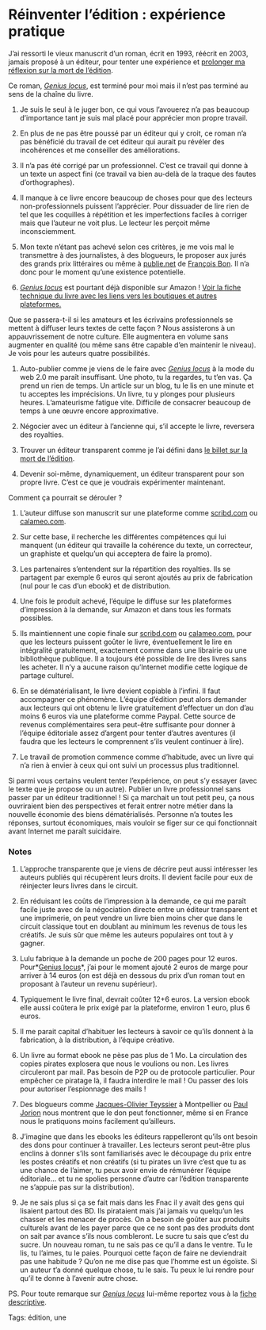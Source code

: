 # Réinventer l’édition : expérience pratique

J’ai ressorti le vieux manuscrit d’un roman, écrit en 1993, réécrit en 2003, jamais proposé à un éditeur, pour tenter une expérience et [prolonger ma réflexion sur la mort de l’édition](/2009/07/17/apres-la-presse-cest-ledition-qui-meurt/).

Ce roman, *[Genius locus](http://blog.tcrouzet.com/genius-locus/)*, est terminé pour moi mais il n’est pas terminé au sens de la chaîne du livre.<span id="more-7800"></span>

1. Je suis le seul à le juger bon, ce qui vous l’avouerez n’a pas beaucoup d’importance tant je suis mal placé pour apprécier mon propre travail.

2. En plus de ne pas être poussé par un éditeur qui y croit, ce roman n’a pas bénéficié du travail de cet éditeur qui aurait pu révéler des incohérences et me conseiller des améliorations.

3. Il n’a pas été corrigé par un professionnel. C’est ce travail qui donne à un texte un aspect fini (ce travail va bien au-delà de la traque des fautes d’orthographes).

4. Il manque à ce livre encore beaucoup de choses pour que des lecteurs non-professionnels puissent l’apprécier. Pour dissuader de lire rien de tel que les coquilles à répétition et les imperfections faciles à corriger mais que l’auteur ne voit plus. Le lecteur les perçoit même inconsciemment.

5. Mon texte n’étant pas achevé selon ces critères, je me vois mal le transmettre à des journalistes, à des blogueurs, le proposer aux jurés des grands prix littéraires ou même à [publie.net](http://publie.net) de [François Bon](http://www.tierslivre.net). Il n’a donc pour le moment qu’une existence potentielle.

6. *[Genius locus](http://blog.tcrouzet.com/genius-locus/)* est pourtant déjà disponible sur Amazon ! [Voir la fiche technique du livre avec les liens vers les boutiques et autres plateformes.](http://blog.tcrouzet.com/genius-locus/)

Que se passera-t-il si les amateurs et les écrivains professionnels se mettent à diffuser leurs textes de cette façon ? Nous assisterons à un appauvrissement de notre culture. Elle augmentera en volume sans augmenter en qualité (ou même sans être capable d’en maintenir le niveau). Je vois pour les auteurs quatre possibilités.

1. Auto-publier comme je viens de le faire avec *[Genius locus](http://blog.tcrouzet.com/genius-locus/)* à la mode du web 2.0 me paraît insuffisant. Une photo, tu la regardes, tu t’en vas. Ça prend un rien de temps. Un article sur un blog, tu le lis en une minute et tu acceptes les imprécisions. Un livre, tu y plonges pour plusieurs heures. L’amateurisme fatigue vite. Difficile de consacrer beaucoup de temps à une œuvre encore approximative.

2. Négocier avec un éditeur à l’ancienne qui, s’il accepte le livre, reversera des royalties.

3. Trouver un éditeur transparent comme je l’ai défini dans [le billet sur la mort de l’édition](http://blog.tcrouzet.com/2009/07/17/apres-la-presse-cest-ledition-qui-meurt/).

4. Devenir soi-même, dynamiquement, un éditeur transparent pour son propre livre. C’est ce que je voudrais expérimenter maintenant.

Comment ça pourrait se dérouler ?

1. L’auteur diffuse son manuscrit sur une plateforme comme [scribd.com](http://www.scribd.com/doc/17453432/Genius-Locus) ou [calameo.com](http://fr.calameo.com/read/000069788ae9897d3374c).

2. Sur cette base, il recherche les différentes compétences qui lui manquent (un éditeur qui travaille la cohérence du texte, un correcteur, un graphiste et quelqu’un qui acceptera de faire la promo).

3. Les partenaires s’entendent sur la répartition des royalties. Ils se partagent par exemple 6 euros qui seront ajoutés au prix de fabrication (nul pour le cas d’un ebook) et de distribution.

4. Une fois le produit achevé, l’équipe le diffuse sur les plateformes d’impression à la demande, sur Amazon et dans tous les formats possibles.

5. Ils maintiennent une copie finale sur [scribd.com](http://www.scribd.com/doc/17453432/Genius-Locus) ou [calameo.com.](http://fr.calameo.com/read/000069788ae9897d3374c) pour que les lecteurs puissent goûter le livre, éventuellement le lire en intégralité gratuitement, exactement comme dans une librairie ou une bibliothèque publique. Il a toujours été possible de lire des livres sans les acheter. Il n’y a aucune raison qu’Internet modifie cette logique de partage culturel.

6. En se dématérialisant, le livre devient copiable à l’infini. Il faut accompagner ce phénomène. L’équipe d’édition peut alors demander aux lecteurs qui ont obtenu le livre gratuitement d’effectuer un don d’au moins 6 euros via une plateforme comme Paypal. Cette source de revenus complémentaires sera peut-être suffisante pour donner à l’équipe éditoriale assez d’argent pour tenter d’autres aventures (il faudra que les lecteurs le comprennent s’ils veulent continuer à lire).

7. Le travail de promotion commence comme d’habitude, avec un livre qui n’a rien à envier à ceux qui ont suivi un processus plus traditionnel.

Si parmi vous certains veulent tenter l’expérience, on peut s’y essayer (avec le texte que je propose ou un autre). Publier un livre professionnel sans passer par un éditeur traditionnel ! Si ça marchait un tout petit peu, ça nous ouvriraient bien des perspectives et ferait entrer notre métier dans la nouvelle économie des biens dématérialisés. Personne n’a toutes les réponses, surtout économiques, mais vouloir se figer sur ce qui fonctionnait avant Internet me paraît suicidaire.

### Notes

1. L’approche transparente que je viens de décrire peut aussi intéresser les auteurs publiés qui récupèrent leurs droits. Il devient facile pour eux de réinjecter leurs livres dans le circuit.

2. En réduisant les coûts de l’impression à la demande, ce qui me paraît facile juste avec de la négociation directe entre un éditeur transparent et une imprimerie, on peut vendre un livre bien moins cher que dans le circuit classique tout en doublant au minimum les revenus de tous les créatifs. Je suis sûr que même les auteurs populaires ont tout à y gagner.

3. Lulu fabrique à la demande un poche de 200 pages pour 12 euros. Pour*[Genius locus](http://blog.tcrouzet.com/genius-locus/)*, j’ai pour le moment ajouté 2 euros de marge pour arriver à 14 euros (on est déjà en dessous du prix d’un roman tout en proposant à l’auteur un revenu supérieur).

4. Typiquement le livre final, devrait coûter 12+6 euros. La version ebook elle aussi coûtera le prix exigé par la plateforme, environ 1 euro, plus 6 euros.

5. Il me parait capital d’habituer les lecteurs à savoir ce qu’ils donnent à la fabrication, à la distribution, à l’équipe créative.

6. Un livre au format ebook ne pèse pas plus de 1 Mo. La circulation des copies pirates explosera que nous le voulions ou non. Les livres circuleront par mail. Pas besoin de P2P ou de protocole particulier. Pour empêcher ce piratage là, il faudra interdire le mail ! Ou passer des lois pour autoriser l’espionnage des mails !

7. Des blogueurs comme [Jacques-Olivier Teyssier](http://www.montpellier-journal.fr/) à Montpellier ou [Paul Jorion](http://www.pauljorion.com/blog/) nous montrent que le don peut fonctionner, même si en France nous le pratiquons moins facilement qu’ailleurs.

8. J’imagine que dans les ebooks les éditeurs rappelleront qu’ils ont besoin des dons pour continuer à travailler. Les lecteurs seront peut-être plus enclins à donner s’ils sont familiarisés avec le découpage du prix entre les postes créatifs et non créatifs (si tu pirates un livre c’est que tu as une chance de l’aimer, tu peux avoir envie de rémunérer l’équipe éditoriale… et tu ne spolies personne d’autre car l’édition transparente ne s’appuie pas sur la distribution).

9. Je ne sais plus si ça se fait mais dans les Fnac il y avait des gens qui lisaient partout des BD. Ils pirataient mais j’ai jamais vu quelqu’un les chasser et les menacer de procès. On a besoin de goûter aux produits culturels avant de les payer parce que ce ne sont pas des produits dont on sait par avance s’ils nous combleront. Le sucre tu sais que c’est du sucre. Un nouveau roman, tu ne sais pas ce qu’il a dans le ventre. Tu le lis, tu l’aimes, tu le paies. Pourquoi cette façon de faire ne deviendrait pas une habitude ? Qu’on ne me dise pas que l’homme est un égoïste. Si un auteur t’a donné quelque chose, tu le sais. Tu peux le lui rendre pour qu’il te donne à l’avenir autre chose.

PS. Pour toute remarque sur *[Genius locus](/genius-locus/)* lui-même reportez vous à la [fiche descriptive](/genius-locus/).

Tags: édition, une
